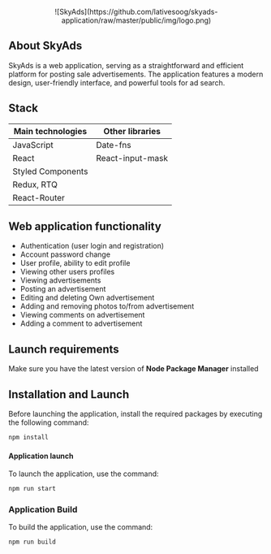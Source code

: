 <p align='center'>![SkyAds](https://github.com/lativesoog/skyads-application/raw/master/public/img/logo.png)</p>

## About SkyAds

SkyAds is a web application, serving as a straightforward and efficient platform for posting sale advertisements. The application features a modern design, user-friendly interface, and powerful tools for ad search.

## Stack
| Main technologies  | Other libraries  |
| ------------ | ------------ |
| JavaScript  | Date-fns  |
| React  | React-input-mask  |
| Styled Components  |   |
| Redux, RTQ  |   |
| React-Router  |   |

## Web application functionality

- Authentication (user login and registration)
- Account password change
- User profile, ability to edit profile
- Viewing other users profiles
- Viewing advertisements
- Posting an advertisement
- Editing and deleting Own advertisement
- Adding and removing photos to/from advertisement
- Viewing comments on advertisement
- Adding a comment to advertisement

## Launch requirements
Make sure you have the latest version of **Node Package Manager** installed

## Installation and Launch
Before launching the application, install the required packages by executing the following command:
```bash
npm install
```

#### Application launch
To launch the application, use the command:
```bash
npm run start
```
### Application Build
To build the application, use the command:
```bash
npm run build
```
